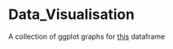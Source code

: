 # Data_Visualisation
A collection of ggplot graphs for [this](https://github.com/foriincharli/Rain_in_Australia/blob/master/vic_weather_subset.csv) dataframe
